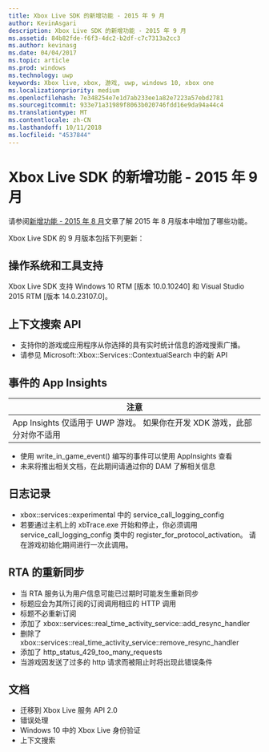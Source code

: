 ```yaml
---
title: Xbox Live SDK 的新增功能 - 2015 年 9 月
author: KevinAsgari
description: Xbox Live SDK 的新增功能 - 2015 年 9 月
ms.assetid: 84b82fde-f6f3-4dc2-b2df-c7c7313a2cc3
ms.author: kevinasg
ms.date: 04/04/2017
ms.topic: article
ms.prod: windows
ms.technology: uwp
keywords: Xbox live, xbox, 游戏, uwp, windows 10, xbox one
ms.localizationpriority: medium
ms.openlocfilehash: 7e348254e7e1d7ab233ee1a82e7223a57ebd2781
ms.sourcegitcommit: 933e71a31989f8063b020746fdd16e9da94a44c4
ms.translationtype: MT
ms.contentlocale: zh-CN
ms.lasthandoff: 10/11/2018
ms.locfileid: "4537844"
---
```

# <a name="whats-new-for-the-xbox-live-sdk---september-2015"></a>Xbox Live SDK 的新增功能 - 2015 年 9 月

请参阅[新增功能 - 2015 年 8 月](1508-whats-new.md)文章了解 2015 年 8 月版本中增加了哪些功能。

Xbox Live SDK 的 9 月版本包括下列更新：

## <a name="os-and-tool-support"></a>操作系统和工具支持 ##
Xbox Live SDK 支持 Windows 10 RTM [版本 10.0.10240] 和 Visual Studio 2015 RTM [版本 14.0.23107.0]。

## <a name="contextual-search-apis"></a>上下文搜索 API
* 支持你的游戏或应用程序从你选择的具有实时统计信息的游戏搜索广播。
* 请参见 Microsoft::Xbox::Services::ContextualSearch 中的新 API

## <a name="app-insights-for-events"></a>事件的 App Insights

| 注意 |
|------|
| App Insights 仅适用于 UWP 游戏。  如果你在开发 XDK 游戏，此部分对你不适用 |

<p/>

* 使用 write_in_game_event() 编写的事件可以使用 AppInsights 查看
* 未来将推出相关文档，在此期间请通过你的 DAM 了解相关信息

## <a name="logging"></a>日志记录
* xbox::services::experimental 中的 service_call_logging_config
* 若要通过主机上的 xbTrace.exe 开始和停止，你必须调用 service_call_logging_config 类中的 register_for_protocol_activation。  请在游戏初始化期间进行一次此调用。

## <a name="resync-for-rta"></a>RTA 的重新同步
* 当 RTA 服务认为用户信息可能已过期时可能发生重新同步
* 标题应会为其所订阅的订阅调用相应的 HTTP 调用
* 标题不必重新订阅
* 添加了 xbox::services::real_time_activity_service::add_resync_handler
* 删除了 xbox::services::real_time_activity_service::remove_resync_handler
* 添加了 http_status_429_too_many_requests
* 当游戏因发送了过多的 http 请求而被阻止时将出现此错误条件

## <a name="documentation"></a>文档
* 迁移到 Xbox Live 服务 API 2.0
* 错误处理
* Windows 10 中的 Xbox Live 身份验证
* 上下文搜索
